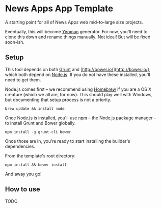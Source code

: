 # News Apps App Template

A starting point for all of News Apps web mid-to-large size projects.

Eventually, this will become [Yeoman](http://yeoman.io/) generator. For now, you'll need to clone this down and rename things manually. Not ideal! But will be fixed soon-ish.

## Setup

This tool depends on both [Grunt](http://gruntjs.com/) and [http://bower.io/](http://bower.io/), which both depend on [Node.js](http://nodejs.org/). If you do not have these installed, you'll need to get them.

Node.js comes first – we recommend using [Homebrew](http://brew.sh/) if you are a OS X creature (which we all are, for now). This should play well with Windows, but documenting that setup process is not a priority.

`brew update && install node`

Once Node.js is installed, you'll use [npm](https://www.npmjs.org/) – the Node.js package manager – to install Grunt and Bower globally.

`npm install -g grunt-cli bower`

Once those are in, you're ready to start installing the builder's dependencies.

From the template's root directory:

`npm install && bower install`

And away you go!

## How to use

TODO
